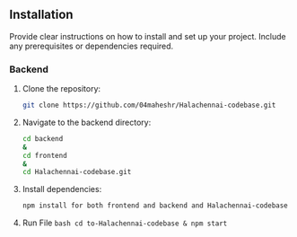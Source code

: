 ## Installation

Provide clear instructions on how to install and set up your project. Include any prerequisites or dependencies required.

### Backend

1. Clone the repository:

    ```bash
    git clone https://github.com/04maheshr/Halachennai-codebase.git
    ```

2. Navigate to the backend directory:

    ```bash
    cd backend
    &
    cd frontend
    &
    cd Halachennai-codebase.git
    ```

3. Install dependencies:

    ```bash 
    npm install for both frontend and backend and Halachennai-codebase

    ```
4. Run File
       ```bash
      cd to-Halachennai-codebase
      & npm start
       ```

